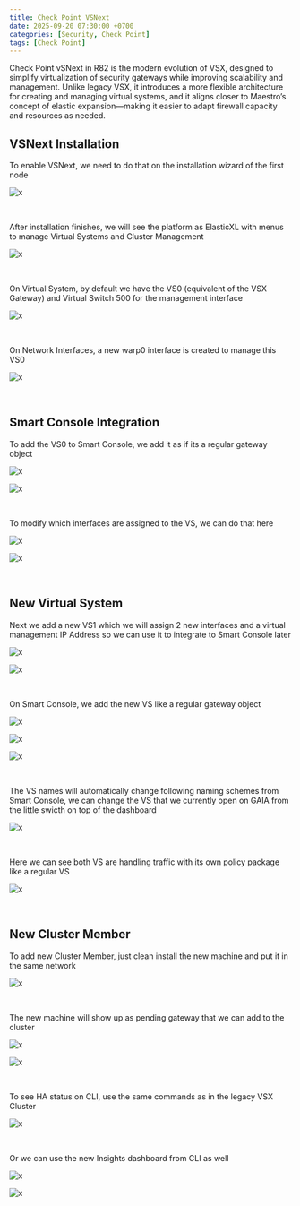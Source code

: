 ```yaml
---
title: Check Point VSNext
date: 2025-09-20 07:30:00 +0700
categories: [Security, Check Point]
tags: [Check Point]
---
```


Check Point vSNext in R82 is the modern evolution of VSX, designed to simplify virtualization of security gateways while improving scalability and management. Unlike legacy VSX, it introduces a more flexible architecture for creating and managing virtual systems, and it aligns closer to Maestro’s concept of elastic expansion—making it easier to adapt firewall capacity and resources as needed. <br>

## VSNext Installation

To enable VSNext, we need to do that on the installation wizard of the first node

![x](/static/2025-09-20-cp-vsnext/01.png)

<br>

After installation finishes, we will see the platform as ElasticXL with menus to manage Virtual Systems and Cluster Management

![x](/static/2025-09-20-cp-vsnext/02.png)

<br>

On Virtual System, by default we have the VS0 (equivalent of the VSX Gateway) and Virtual Switch 500 for the management interface

![x](/static/2025-09-20-cp-vsnext/03.png)

<br>

On Network Interfaces, a new warp0 interface is created to manage this VS0

![x](/static/2025-09-20-cp-vsnext/04.png)

<br>


## Smart Console Integration

To add the VS0 to Smart Console, we add it as if its a regular gateway object

![x](/static/2025-09-20-cp-vsnext/05.png)

![x](/static/2025-09-20-cp-vsnext/06.png)

<br>

To modify which interfaces are assigned to the VS, we can do that here

![x](/static/2025-09-20-cp-vsnext/07.png)

![x](/static/2025-09-20-cp-vsnext/08.png)

<br>

## New Virtual System

Next we add a new VS1 which we will assign 2 new interfaces and a virtual management IP Address so we can use it to integrate to Smart Console later

![x](/static/2025-09-20-cp-vsnext/09.png)

![x](/static/2025-09-20-cp-vsnext/10.png)

<br>

On Smart Console, we add the new VS like a regular gateway object

![x](/static/2025-09-20-cp-vsnext/12.png)

![x](/static/2025-09-20-cp-vsnext/11.png)

![x](/static/2025-09-20-cp-vsnext/13.png)

<br>

The VS names will automatically change following naming schemes from Smart Console, we can change the VS that we currently open on GAIA from the little swicth on top of the dashboard

![x](/static/2025-09-20-cp-vsnext/14.png)

<br>

Here we can see both VS are handling traffic with its own policy package like a regular VS

![x](/static/2025-09-20-cp-vsnext/15.png)

<br>

## New Cluster Member

To add new Cluster Member, just clean install the new machine and put it in the same network

![x](/static/2025-09-20-cp-vsnext/16.png)

<br>

The new machine will show up as pending gateway that we can add to the cluster

![x](/static/2025-09-20-cp-vsnext/17.png)

![x](/static/2025-09-20-cp-vsnext/18.png)

<br>

To see HA status on CLI, use the same commands as in the legacy VSX Cluster

![x](/static/2025-09-20-cp-vsnext/19.png)

<br>

Or we can use the new Insights dashboard from CLI as well

![x](/static/2025-09-20-cp-vsnext/20.png)

![x](/static/2025-09-20-cp-vsnext/21.png)

<br>
























